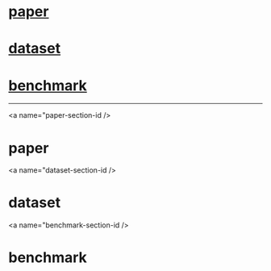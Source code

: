 # [paper](#paper-section-id)
# [dataset](#dataset-section-id)
# [benchmark](#benchmark-section-id)
-------------------------------------

<a name="paper-section-id />
# paper

<a name="dataset-section-id />
# dataset

<a name="benchmark-section-id />
# benchmark
